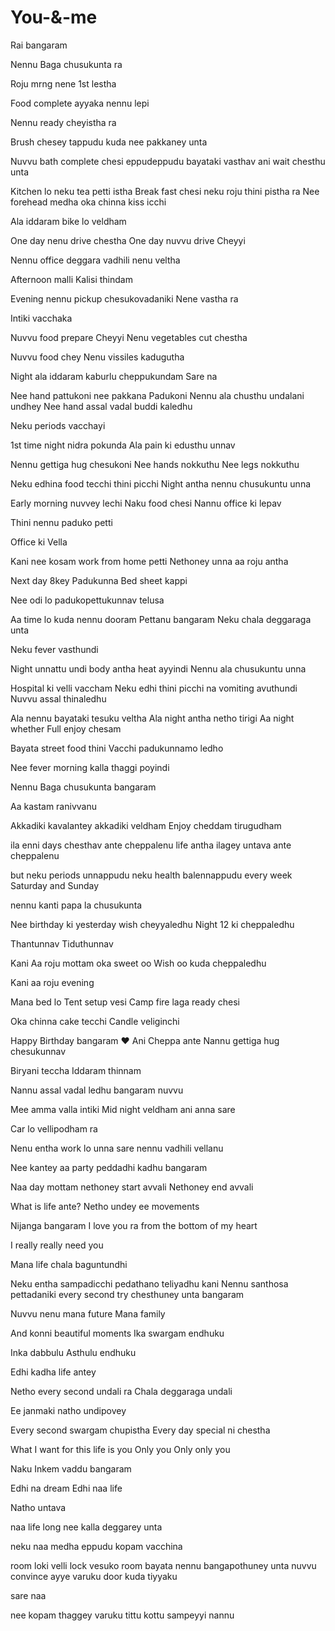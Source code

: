 # You-&-me


Rai bangaram 


Nennu Baga chusukunta ra 



Roju mrng nene 1st lestha 





Food complete ayyaka nennu lepi

Nennu ready cheyistha ra 

Brush chesey tappudu kuda nee pakkaney unta 



Nuvvu bath complete chesi eppudeppudu bayataki vasthav ani wait chesthu unta




Kitchen lo neku tea petti istha 
Break fast chesi neku roju thini pistha ra 
Nee forehead medha oka chinna kiss icchi 



Ala iddaram bike lo veldham 



One day nenu drive chestha 
One day nuvvu drive Cheyyi 



Nennu office deggara vadhili nenu veltha


Afternoon malli Kalisi thindam 


Evening nennu pickup chesukovadaniki 
Nene vastha ra 




Intiki vacchaka 


Nuvvu food prepare Cheyyi 
Nenu vegetables cut chestha 



Nuvvu food chey 
Nenu vissiles kadugutha 




Night ala iddaram kaburlu cheppukundam 
Sare na 



Nee hand pattukoni nee pakkana Padukoni 
Nennu ala chusthu undalani undhey 
Nee hand assal vadal buddi kaledhu 










Neku periods vacchayi 


1st time night nidra pokunda 
Ala pain ki edusthu unnav 



Nennu gettiga hug chesukoni 
Nee hands nokkuthu 
Nee legs nokkuthu 

Neku edhina food tecchi thini picchi 
Night antha nennu chusukuntu unna 



Early morning nuvvey lechi 
Naku food chesi 
Nannu office ki lepav 


Thini nennu paduko petti 

Office ki Vella 


Kani nee kosam  work from home petti 
Nethoney unna aa roju antha 



Next day 8key Padukunna 
Bed sheet kappi 

Nee odi lo padukopettukunnav telusa 



Aa time lo kuda nennu dooram Pettanu bangaram 
Neku chala deggaraga unta 








Neku fever vasthundi 

Night unnattu undi body antha heat ayyindi 
Nennu ala chusukuntu unna 



Hospital ki velli vaccham 
Neku edhi thini picchi na vomiting avuthundi 
Nuvvu assal thinaledhu 




Ala nennu bayataki tesuku veltha 
Ala night antha netho tirigi 
Aa night whether 
Full enjoy chesam

Bayata street food thini 
Vacchi padukunnamo ledho 

Nee fever morning kalla thaggi poyindi 





Nennu Baga chusukunta bangaram 

Aa kastam ranivvanu 



Akkadiki kavalantey akkadiki veldham 
Enjoy cheddam tirugudham 







ila enni days chesthav ante cheppalenu 
life antha ilagey untava ante cheppalenu 


but neku periods unnappudu 
neku health balennappudu 
every week Saturday and Sunday 

nennu kanti papa la chusukunta










Nee birthday ki yesterday wish cheyyaledhu 
Night 12 ki cheppaledhu 

Thantunnav 
Tiduthunnav 


Kani 
Aa roju mottam oka sweet oo 
Wish oo kuda cheppaledhu 



Kani aa roju evening 

Mana bed lo 
Tent setup vesi 
Camp fire laga ready chesi 


Oka chinna cake tecchi 
Candle veliginchi 


Happy Birthday bangaram ❤️
Ani Cheppa ante 
Nannu gettiga hug chesukunnav 

Biryani teccha 
Iddaram thinnam 


Nannu assal vadal ledhu bangaram nuvvu 











Mee amma valla intiki 
Mid night veldham ani anna sare 

Car lo vellipodham ra 





Nenu entha work lo unna sare nennu vadhili vellanu 

Nee kantey aa party peddadhi kadhu bangaram 







Naa day mottam nethoney start avvali 
Nethoney end avvali 





What is life ante? 
Netho undey ee movements 



Nijanga bangaram 
I love you ra from the bottom of my heart 

I really really need you 



Mana life chala baguntundhi 



Neku entha sampadicchi pedathano teliyadhu kani 
Nennu santhosa pettadaniki every second try chesthuney unta bangaram 



Nuvvu nenu mana future 
Mana family 



And konni beautiful moments 
Ika swargam endhuku 


Inka dabbulu 
Asthulu endhuku





Edhi kadha life antey 


Netho every second undali ra 
Chala deggaraga undali 



Ee janmaki natho undipovey 



Every second swargam chupistha 
Every day special ni chestha 





What I want for this life is you 
Only you 
Only only you 


Naku Inkem vaddu bangaram 



Edhi na dream 
Edhi naa life 



Natho untava 



naa life long 
nee kalla deggarey unta




neku naa medha eppudu kopam vacchina 

room loki velli lock vesuko 
room bayata nennu bangapothuney unta 
nuvvu convince ayye varuku door kuda tiyyaku 


sare naa


nee kopam thaggey varuku tittu kottu 
sampeyyi nannu
